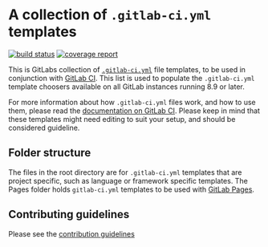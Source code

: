 # A collection of `.gitlab-ci.yml` templates
[![build status](https://gitlab.com/gitlab-org/gitlab-ci-yml/badges/master/build.svg)](https://gitlab.com/gitlab-org/gitlab-ci-yml/commits/master) [![coverage report](https://gitlab.com/gitlab-org/gitlab-ci-yml/badges/master/coverage.svg)](https://gitlab.com/gitlab-org/gitlab-ci-yml/commits/master)

This is GitLabs collection of [`.gitlab-ci.yml`][ci-docs] file templates, to be used
in conjunction with [GitLab CI][gl-ci].
This list is used to populate the `.gitlab-ci.yml` template choosers available
on all GitLab instances running 8.9 or later.

For more information about how `.gitlab-ci.yml` files work, and how to use them,
please read the [documentation on GitLab CI][ci-docs]. Please keep in mind that
these templates might need editing to suit your setup, and should be considered
guideline.

[ci-docs]: http://docs.gitlab.com/ce/ci/
[gl-ci]: https://about.gitlab.com/gitlab-ci/


## Folder structure

The files in the root directory are for `.gitlab-ci.yml` templates that are
project specific, such as language or framework specific templates.
The Pages folder holds `gitlab-ci.yml` templates to be used with [GitLab Pages][gl-pages].

[gl-pages]: http://docs.gitlab.com/ee/pages/README.html

## Contributing guidelines

Please see the [contribution guidelines](CONTRIBUTING.md)
